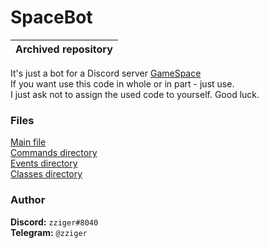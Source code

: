 # SpaceBot
| Archived repository |
| --- |


It's just a bot for a Discord server [GameSpace](https://discord.io/gspace "Invite to server")<br>
If you want use this code in whole or in part - just use.<br>
I just ask not to assign the used code to yourself. Good luck.

### Files
[Main file](/index.js)<br>
[Commands directory](/commands)<br>
[Events directory](/events)<br>
[Classes directory](/classes)

### Author
**Discord:** `zziger#8040`<br>
**Telegram:** `@zziger`
